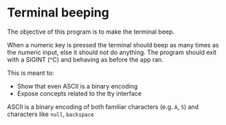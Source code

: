 # Terminal beeping

The objective of this program is to make the terminal beep.

When a numeric key is pressed the terminal should beep as many times as the numeric input, else it should not do anything. The program should exit with a SIGINT (^C) and behaving as before the app ran.

This is meant to:

- Show that even ASCII is a binary encoding
- Expose concepts related to the tty interface

ASCII is a binary encoding of both familiar characters (e.g. `A`, `5`) and characters like `null`, `backspace`
